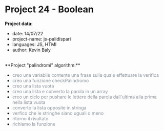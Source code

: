 # Project 24 - Boolean

**Project data:**

* date: 14/07/22
* project-name: js-palidispari
* languages: JS, HTMl
* author: Kevin Baly

<br>
**Project "palindromi" algorithm:**

* <span class="colour" style="color: rgb(139, 148, 158);">creo una variabile contente una frase sulla quale effettuare la verifica</span>
* <span class="colour" style="color: rgb(139, 148, 158);">creo una funzione checkPalindromo</span>
* <span class="colour" style="color: rgb(139, 148, 158);">creo una lista vuota</span>
* <span class="colour" style="color: rgb(139, 148, 158);">creo una lista e converto la parola in un array</span>
* <span class="colour" style="color: rgb(139, 148, 158);">creo un ciclo per pushare le lettere della parola dall'ultima alla prima nella lista vuota</span>
* <span class="colour" style="color: rgb(139, 148, 158);">converto la lista opposite in stringa</span>
* <span class="colour" style="color: rgb(139, 148, 158);">verfico che le stringhe siano uguali o meno</span>
* <span class="colour" style="color: rgb(139, 148, 158);">ritorno il risultato</span>
* <span class="colour" style="color: rgb(139, 148, 158);">richiamo la funzione</span>